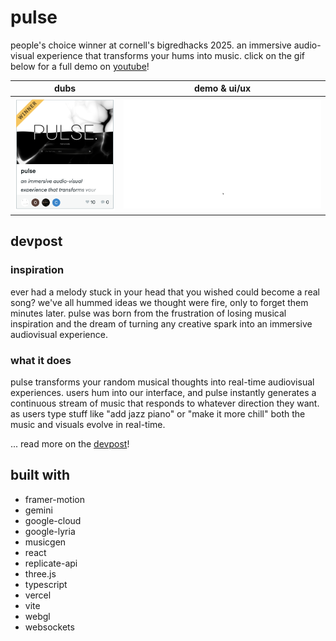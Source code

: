 # pulse

people's choice winner at cornell's bigredhacks 2025. an immersive audio-visual experience that transforms your hums into music. click on the gif below for a full demo on [youtube](https://www.youtube.com/watch?v=bwiFqrOQw84)!

| dubs | demo & ui/ux |
| :---: | :---: |
| <img src="media/bigredwin.png" alt="bigredhacks winner" width="230"> | <a href="https://www.youtube.com/watch?v=bwiFqrOQw84"><img src="media/demo.gif" alt="pulse demo" width="470"></a> |

## devpost

### inspiration

ever had a melody stuck in your head that you wished could become a real song? we've all hummed ideas we thought were fire, only to forget them minutes later. pulse was born from the frustration of losing musical inspiration and the dream of turning any creative spark into an immersive audiovisual experience.

### what it does

pulse transforms your random musical thoughts into real-time audiovisual experiences. users hum into our interface, and pulse instantly generates a continuous stream of music that responds to whatever direction they want. as users type stuff like "add jazz piano" or "make it more chill" both the music and visuals evolve in real-time.

... read more on the [devpost](https://devpost.com/software/pulse-4rpujf)!

## built with

-   framer-motion
-   gemini
-   google-cloud
-   google-lyria
-   musicgen
-   react
-   replicate-api
-   three.js
-   typescript
-   vercel
-   vite
-   webgl
-   websockets